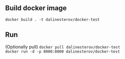 ## Build docker image
``docker build . -t dalinesterov/docker-test``

## Run
(Optionally pull) ``docker pull dalinesterov/docker-test``  
``docker run -d -p 8000:8000 dalinesterov/docker-test``
